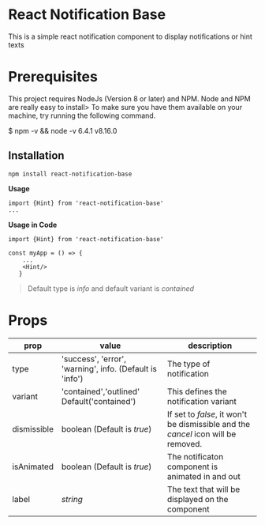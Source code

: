 # React Notification Base

This is a simple react notification component to display notifications or hint texts

# Prerequisites

This project requires NodeJs (Version 8 or later) and NPM. Node and NPM are really easy to install> To make sure you have them available on your machine, try running the following command.

$ npm -v && node -v
6.4.1
v8.16.0

## Installation

```
npm install react-notification-base
```

**Usage**

```
import {Hint} from 'react-notification-base'
...

```

**Usage in Code**

```
import {Hint} from 'react-notification-base'

const myApp = () => {
    ...
    <Hint/>
   }

```

> Default type is _info_ and default variant is _contained_

# Props

| prop        | value                                                    | description                                                                       |
| ----------- | -------------------------------------------------------- | --------------------------------------------------------------------------------- |
| type        | 'success', 'error', 'warning', info. (Default is 'info') | The type of notification                                                          |
| variant     | 'contained','outlined' Default('contained')              | This defines the notification variant                                             |
| dismissible | boolean (Default is _true_)                              | If set to _false_, it won't be dismissible and the _cancel_ icon will be removed. |
| isAnimated  | boolean (Default is _true_)                              | The notificaton component is animated in and out                                  |
| label       | _string_                                                 | The text that will be displayed on the component                                  |
